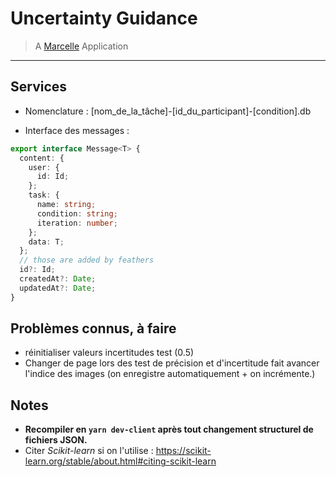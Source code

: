 # Uncertainty Guidance

> A [Marcelle](https://marcelle.netlify.app) Application

---

## Services

- Nomenclature :
  [nom_de_la_tâche]-[id_du_participant]-[condition].db

- Interface des messages :

```ts
export interface Message<T> {
  content: {
    user: {
      id: Id;
    };
    task: {
      name: string;
      condition: string;
      iteration: number;
    };
    data: T;
  };
  // those are added by feathers
  id?: Id;
  createdAt?: Date;
  updatedAt?: Date;
}
```

## Problèmes connus, à faire

- réinitialiser valeurs incertitudes test (0.5)
- Changer de page lors des test de précision et d'incertitude fait avancer l'indice des images (on enregistre automatiquement + on incrémente.)

## Notes

- **Recompiler en `yarn dev-client` après tout changement structurel de fichiers JSON.**
- Citer _Scikit-learn_ si on l'utilise : https://scikit-learn.org/stable/about.html#citing-scikit-learn
